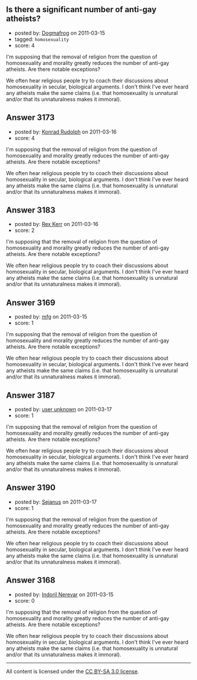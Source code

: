 ## Is there a significant number of anti-gay atheists?

- posted by: [Dogmafrog](https://stackexchange.com/users/-1/1266-dogmafrog) on 2011-03-15
- tagged: `homosexuality`
- score: 4

I'm supposing that the removal of religion from the question of homosexuality and morality greatly reduces the number of anti-gay atheists.  Are there notable exceptions?  

We often hear religious people try to coach their discussions about homosexuality in secular, biological arguments.  I don't think I've ever heard any atheists make the same claims (i.e. that homosexuality is unnatural and/or that its unnaturalness makes it immoral). 


## Answer 3173

- posted by: [Konrad Rudolph](https://stackexchange.com/users/-1/82-konrad-rudolph) on 2011-03-16
- score: 4

I'm supposing that the removal of religion from the question of homosexuality and morality greatly reduces the number of anti-gay atheists.  Are there notable exceptions?  

We often hear religious people try to coach their discussions about homosexuality in secular, biological arguments.  I don't think I've ever heard any atheists make the same claims (i.e. that homosexuality is unnatural and/or that its unnaturalness makes it immoral). 


## Answer 3183

- posted by: [Rex Kerr](https://stackexchange.com/users/-1/1166-rex-kerr) on 2011-03-16
- score: 2

I'm supposing that the removal of religion from the question of homosexuality and morality greatly reduces the number of anti-gay atheists.  Are there notable exceptions?  

We often hear religious people try to coach their discussions about homosexuality in secular, biological arguments.  I don't think I've ever heard any atheists make the same claims (i.e. that homosexuality is unnatural and/or that its unnaturalness makes it immoral). 


## Answer 3169

- posted by: [mfg](https://stackexchange.com/users/-1/135-mfg) on 2011-03-15
- score: 1

I'm supposing that the removal of religion from the question of homosexuality and morality greatly reduces the number of anti-gay atheists.  Are there notable exceptions?  

We often hear religious people try to coach their discussions about homosexuality in secular, biological arguments.  I don't think I've ever heard any atheists make the same claims (i.e. that homosexuality is unnatural and/or that its unnaturalness makes it immoral). 


## Answer 3187

- posted by: [user unknown](https://stackexchange.com/users/-1/992-user-unknown) on 2011-03-17
- score: 1

I'm supposing that the removal of religion from the question of homosexuality and morality greatly reduces the number of anti-gay atheists.  Are there notable exceptions?  

We often hear religious people try to coach their discussions about homosexuality in secular, biological arguments.  I don't think I've ever heard any atheists make the same claims (i.e. that homosexuality is unnatural and/or that its unnaturalness makes it immoral). 


## Answer 3190

- posted by: [Sejanus](https://stackexchange.com/users/-1/1221-sejanus) on 2011-03-17
- score: 1

I'm supposing that the removal of religion from the question of homosexuality and morality greatly reduces the number of anti-gay atheists.  Are there notable exceptions?  

We often hear religious people try to coach their discussions about homosexuality in secular, biological arguments.  I don't think I've ever heard any atheists make the same claims (i.e. that homosexuality is unnatural and/or that its unnaturalness makes it immoral). 


## Answer 3168

- posted by: [Indoril Nerevar](https://stackexchange.com/users/-1/1044-indoril-nerevar) on 2011-03-15
- score: 0

I'm supposing that the removal of religion from the question of homosexuality and morality greatly reduces the number of anti-gay atheists.  Are there notable exceptions?  

We often hear religious people try to coach their discussions about homosexuality in secular, biological arguments.  I don't think I've ever heard any atheists make the same claims (i.e. that homosexuality is unnatural and/or that its unnaturalness makes it immoral). 



---

All content is licensed under the [CC BY-SA 3.0 license](https://creativecommons.org/licenses/by-sa/3.0/).
